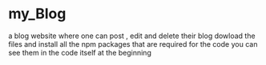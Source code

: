 # my_Blog
a blog website where one can post , edit and delete their blog
dowload the files and install all the npm packages that are required for the code 
you can see them in the code itself at the beginning 

